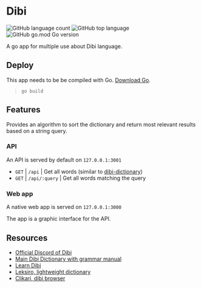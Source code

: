 # Dibi

![GitHub language count](https://img.shields.io/github/languages/count/MarioVieilledent/Dibi)
![GitHub top language](https://img.shields.io/github/languages/top/MarioVieilledent/Dibi)
![GitHub go.mod Go version](https://img.shields.io/github/go-mod/go-version/MarioVieilledent/Dibi)

A go app for multiple use about Dibi language.

## Deploy

This app needs to be be compiled with Go. [Download Go](https://go.dev/dl/).

> `go build`

## Features

Provides an algorithm to sort the dictionary and return most relevant results based on a string query.

### API
An API is served by default on `127.0.0.1:3001`

- `GET` | `/api` | Get all words (similar to [dibi-dictionary](https://dibi-dictionary.herokuapp.com/dictionary/getWords/all))
- `GET` | `/api/:query` | Get all words matching the query

### Web app
A native web app is served on `127.0.0.1:3000`

The app is a graphic interface for the API.

## Resources

- [Official Discord of Dibi](https://discord.com/invite/xSk3RMpEXB)
- [Main Dibi Dictionary with grammar manual](https://dibi-dictionary.herokuapp.com/)
- [Learn Dibi](https://sites.google.com/view/apprendre-le-dibi-avec-blatha/accueil)
- [Leksiro, lightweight dictionary](https://leksiro.disly.fr/)
- [Clikari, dibi browser](https://clikari.disly.fr/)